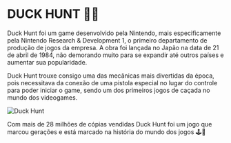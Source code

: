 # DUCK HUNT 🐶🦆
Duck Hunt foi um game desenvolvido pela Nintendo, mais especificamente pela Nintendo Research & Development 1, o primeiro departamento de produção de jogos da empresa. A obra foi lançada no Japão na data de 21 de abril de 1984, não demorando muito para se expandir até outros países e aumentar sua popularidade.

Duck Hunt trouxe consigo uma das mecânicas mais divertidas da época, pois necessitava da conexão de uma pistola especial no lugar do controle para poder iniciar o game, sendo um dos primeiros jogos de caçada no mundo dos videogames.

![Duck Hunt](https://pa1.narvii.com/7025/9de019a9e2d17d5554d92111e508a89e669951a6r1-400-300_hq.gif)

Com mais de 28 milhões de cópias vendidas Duck Hunt foi um jogo que marcou gerações e está marcado na história do mundo dos jogos 🕹️👾